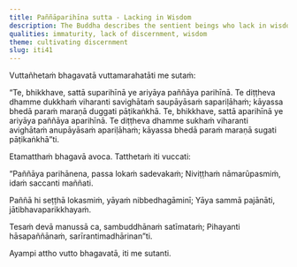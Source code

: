 ```yaml
---
title: Paññāparihīna sutta - Lacking in Wisdom
description: The Buddha describes the sentient beings who lack in wisdom as truly deprived, dwelling in suffering, annoyance, hardship, and distress.
qualities: immaturity, lack of discernment, wisdom
theme: cultivating discernment
slug: iti41
---
```


Vuttañhetaṁ bhagavatā vuttamarahatāti me sutaṁ:

“Te, bhikkhave, sattā suparihīnā ye ariyāya paññāya parihīnā. Te diṭṭheva dhamme dukkhaṁ viharanti savighātaṁ saupāyāsaṁ sapariḷāhaṁ; kāyassa bhedā paraṁ maraṇā duggati pāṭikaṅkhā. Te, bhikkhave, sattā aparihīnā ye ariyāya paññāya aparihīnā. Te diṭṭheva dhamme sukhaṁ viharanti avighātaṁ anupāyāsaṁ apariḷāhaṁ; kāyassa bhedā paraṁ maraṇā sugati pāṭikaṅkhā”ti.

Etamatthaṁ bhagavā avoca. Tatthetaṁ iti vuccati:

“Paññāya parihānena,
passa lokaṁ sadevakaṁ;
Niviṭṭhaṁ nāmarūpasmiṁ,
idaṁ saccanti maññati.

Paññā hi seṭṭhā lokasmiṁ,
yāyaṁ nibbedhagāminī;
Yāya sammā pajānāti,
jātibhavaparikkhayaṁ.

Tesaṁ devā manussā ca,
sambuddhānaṁ satīmataṁ;
Pihayanti hāsapaññānaṁ,
sarīrantimadhārinan”ti.

Ayampi attho vutto bhagavatā, iti me sutanti.
